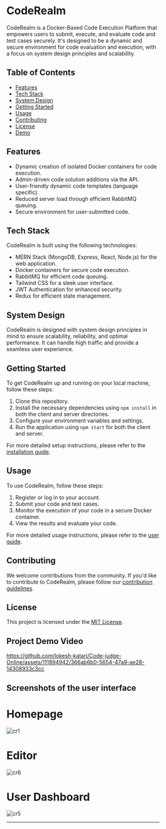 <div  style="padding: 50px">

  # CodeRealm

CodeRealm is a Docker-Based Code Execution Platform that empowers users to submit, execute, and evaluate code and test cases securely. It's designed to be a dynamic and secure environment for code evaluation and execution, with a focus on system design principles and scalability.

## Table of Contents

- [Features](#features)
- [Tech Stack](#tech-stack)
- [System Design](#system-design)
- [Getting Started](#getting-started)
- [Usage](#usage)
- [Contributing](#contributing)
- [License](#license)
- [Demo](#Project-Demo-ideo)

## Features

- Dynamic creation of isolated Docker containers for code execution.
- Admin-driven code solution additions via the API.
- User-friendly dynamic code templates (language specific).
- Reduced server load through efficient RabbitMQ queuing.
- Secure environment for user-submitted code.

## Tech Stack

CodeRealm is built using the following technologies:

- MERN Stack (MongoDB, Express, React, Node.js) for the web application.
- Docker containers for secure code execution.
- RabbitMQ for efficient code queuing.
- Tailwind CSS for a sleek user interface.
- JWT Authentication for enhanced security.
- Redux for efficient state management.

## System Design

CodeRealm is designed with system design principles in mind to ensure scalability, reliability, and optimal performance. It can handle high traffic and provide a seamless user experience.

## Getting Started

To get CodeRealm up and running on your local machine, follow these steps:

1. Clone this repository.
2. Install the necessary dependencies using `npm install` in both the client and server directories.
3. Configure your environment variables and settings.
4. Run the application using `npm start` for both the client and server.

For more detailed setup instructions, please refer to the [installation guide](link-to-your-detailed-setup-guide.md).

## Usage

To use CodeRealm, follow these steps:

1. Register or log in to your account.
2. Submit your code and test cases.
3. Monitor the execution of your code in a secure Docker container.
4. View the results and evaluate your code.

For more detailed usage instructions, please refer to the [user guide](link-to-your-user-guide.md).

## Contributing

We welcome contributions from the community. If you'd like to contribute to CodeRealm, please follow our [contribution guidelines](link-to-your-contribution-guidelines.md).

## License

This project is licensed under the [MIT License](link-to-your-license-file.md).

## Project Demo Video


https://github.com/lokesh-katari/Code-judge-Online/assets/111894942/366ab6b0-5654-47a9-ae28-14308933c3cc

## Screenshots of the user interface 

# Homepage

![cr1](https://github.com/lokesh-katari/Code-judge-Online/assets/111894942/f35192c5-7186-4336-a6b1-ec09ef47b0c0)

# Editor 

![cr6](https://github.com/lokesh-katari/Code-judge-Online/assets/111894942/89d41969-7407-4c57-b9b5-ffc0b1d214d0)

# User Dashboard

![cr5](https://github.com/lokesh-katari/Code-judge-Online/assets/111894942/abc75eed-2618-4b17-a101-1fd60a3e1d6f)





---

</div>
